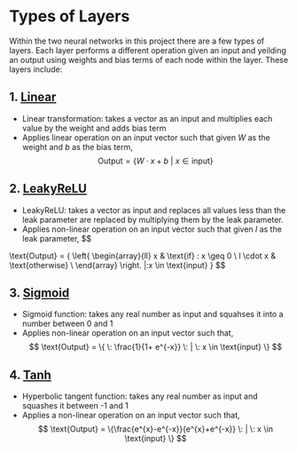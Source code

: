 # Types of Layers

Within the two neural networks in this project there are a few types of layers. Each layer performs a different operation given an input and yeilding an output using weights and bias terms of each node within the layer. These layers include:

## 1. [Linear](https://pytorch.org/docs/stable/generated/torch.nn.Linear.html)
* Linear transformation: takes a vector as an input and multiplies each value by the weight and adds bias term
* Applies linear operation on an input vector such that given $W$ as the weight and $b$ as the bias term, 
$$
    \text{Output} = \{ W \cdot x + b  \: | \: x \in \text{input} \}
$$

## 2. [LeakyReLU](https://pytorch.org/docs/stable/generated/torch.nn.LeakyReLU.html#torch.nn.LeakyReLU)
* LeakyReLU: takes a vector as input and replaces all values less than the leak parameter are replaced by multiplying them by the leak parameter.
* Applies non-linear operation on an input vector such that given $l$ as the leak parameter,
$$

\text{Output} = \{ \left\{
\begin{array}{ll}
      x  & \text{if} \: x \geq 0 \\
    l \cdot x & \text{otherwise} \\
\end{array}
\right. |\:x \in \text{input} \}
$$


## 3. [Sigmoid](https://pytorch.org/docs/stable/generated/torch.nn.Sigmoid.html)
* Sigmoid function: takes any real number as input and squahses it into a number between 0 and 1
* Applies non-linear operation on an input vector such that,
$$
\text{Output} = \{ \: \frac{1}{1+ e^{-x}} \: | \: x \in \text{input} \}
$$

## 4. [Tanh](https://pytorch.org/docs/stable/generated/torch.nn.Tanh.html)
* Hyperbolic tangent function: takes any real number as input and squashes it between -1 and 1
* Applies a non-linear operation on an input vector such that,
$$
\text{Output} = \{\frac{e^{x}-e^{-x}}{e^{x}+e^{-x}} \: | \: x \in \text{input} \}
$$



